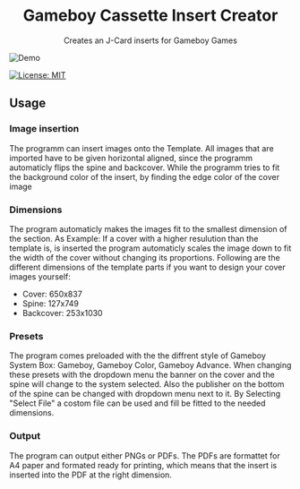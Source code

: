 <h1 align="center">Gameboy Cassette Insert Creator</h1>
<p align="center">Creates an J-Card inserts for Gameboy Games</p>

![Demo](/docs/demo.gif)

[![License: MIT](https://img.shields.io/badge/License-MIT-yellow.svg)](https://opensource.org/licenses/MIT)

## Usage

### Image insertion

The programm can insert images onto the Template. All images that are imported have to be given horizontal aligned, since the programm automaticly flips the spine and backcover. While the programm tries to fit the background color of the insert, by finding the edge color of the cover image

### Dimensions

The program automaticly makes the images fit to the smallest dimension of the section. As Example: If a cover with a higher resulution than the template is, is inserted the program automaticly scales the image down to fit the width of the cover without changing its proportions. Following are the different dimensions of the template parts if you want to design your cover images yourself:

- Cover: 650x837
- Spine: 127x749
- Backcover: 253x1030

### Presets

The program comes preloaded with the the diffrent style of Gameboy System Box: Gameboy, Gameboy Color, Gameboy Advance. When changing these presets with the dropdown menu the banner on the cover and the spine will change to the system selected. Also the publisher on the bottom of the spine can be changed with dropdown menu next to it. By Selecting "Select File" a costom file can be used and fill be fitted to the needed dimensions.

### Output

The program can output either PNGs or PDFs. The PDFs are formattet for A4 paper and formated ready for printing, which means that the insert is inserted into the PDF at the right dimension.